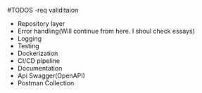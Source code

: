 #TODOS
 -req validitaion
 - Repository layer
 - Error handling(Will continue from here. I shoul check essays)
 - Logging
 - Testing
 - Dockerization
 - CI/CD pipeline
 - Documentation
 - Api Swagger(OpenAPI)
 - Postman Collection